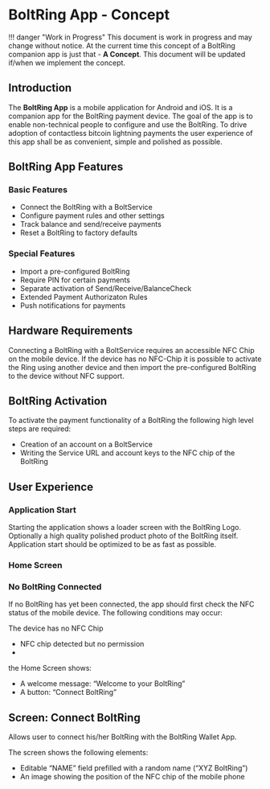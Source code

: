 # BoltRing App - Concept

!!! danger "Work in Progress"
    This document is work in progress and may change without notice. At the current time this
    concept of a BoltRing companion app is just that - **A Concept**. This document will be updated
    if/when we implement the concept.

## Introduction

The **BoltRing App** is a mobile application for Android and iOS. It is a companion app for the
BoltRing payment device. The goal of the app is to enable non-technical people to configure and use
the BoltRing. To drive adoption of contactless bitcoin lightning payments the user experience of
this app shall be as convenient, simple and polished as possible.

## BoltRing App Features

### Basic Features

- Connect the BoltRing with a BoltService
- Configure payment rules and other settings
- Track balance and send/receive payments
- Reset a BoltRing to factory defaults

### Special Features

- Import a pre-configured BoltRing
- Require PIN for certain payments
- Separate activation of Send/Receive/BalanceCheck
- Extended Payment Authorizaton Rules
- Push notifications for payments

## Hardware Requirements

Connecting a BoltRing with a BoltService requires an accessible NFC Chip on the mobile device. If
the device has no NFC-Chip it is possible to activate the Ring using another device and then import
the pre-configured BoltRing to the device without NFC support.

## BoltRing Activation

To activate the payment functionality of a BoltRing the following high level steps are required:

- Creation of an account on a BoltService
- Writing the Service URL and account keys to the NFC chip of the BoltRing

## User Experience

### Application Start

Starting the application shows a loader screen with the BoltRing Logo. Optionally a high quality
polished product photo of the BoltRing itself. Application start should be optimized to be as fast
as possible.

### Home Screen

### No BoltRing Connected

If no BoltRing has yet been connected, the app should first check the NFC status of the mobile
device. The following conditions may occur:

The device has no NFC Chip

- NFC chip detected but no permission
-

the Home Screen shows:

- A welcome message: “Welcome to your BoltRing”
- A button: “Connect BoltRing”

## Screen: Connect BoltRing

Allows user to connect his/her BoltRing with the BoltRing Wallet App.

The screen shows the following elements:

- Editable “NAME” field prefilled with a random name (“XYZ BoltRing”)
- An image showing the position of the NFC chip of the mobile phone
